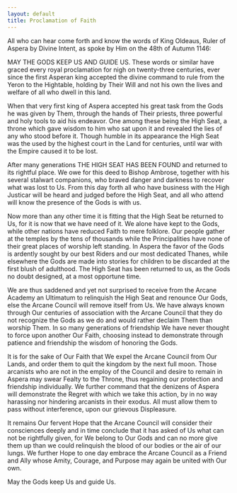 ```yaml
---
layout: default
title: Proclamation of Faith
---
```


All who can hear come forth and know the words of King Oldeaus, Ruler of Aspera by Divine Intent, as spoke by Him on the 48th of Autumn 1146:

MAY THE GODS KEEP US AND GUIDE US.  These words or similar have graced every royal proclamation for nigh on twenty-three centuries, ever since the first Asperan king accepted the divine command to rule from the Yeron to the Hightable, holding by Their Will and not his own the lives and welfare of all who dwell in this land.  

When that very first king of Aspera accepted his great task from the Gods he was given by Them, through the hands of Their priests, three powerful and holy tools to aid his endeavor. One among these being the High Seat, a throne which gave wisdom to him who sat upon it and revealed the lies of any who stood before it.  Though humble in its appearance the High Seat was the used by the highest court in the Land for centuries, until war with the Empire caused it to be lost.

After many generations THE HIGH SEAT HAS BEEN FOUND and returned to its rightful place.  We owe for this deed to Bishop Ambrose, together with his several stalwart companions, who braved danger and darkness to recover what was lost to Us.  From this day forth all who have business with the High Justicar will be heard and judged before the High Seat, and all who attend will know the presence of the Gods is with us.

Now more than any other time it is fitting that the High Seat be returned to Us, for it is now that we have need of it.  We alone have kept to the Gods, while other nations have reduced Faith to mere folklore.  Our people gather at the temples by the tens of thousands while the Principalities have none of their great places of worship left standing.  In Aspera the favor of the Gods is ardently sought by our best Riders and our most dedicated Thanes, while elsewhere the Gods are made into stories for children to be discarded at the first blush of adulthood.  The High Seat has been returned to us, as the Gods no doubt designed, at a most opportune time.

We are thus saddened and yet not surprised to receive from the Arcane Academy an Ultimatum to relinquish the High Seat and renounce Our Gods, else the Arcane Council will remove itself from Us.  We have always known through Our centuries of association with the Arcane Council that they do not recognize the Gods as we do and would rather declaim Them than worship Them.  In so many generations of friendship We have never thought to force upon another Our Faith, choosing instead to demonstrate through patience and friendship the wisdom of honoring the Gods.

It is for the sake of Our Faith that We expel the Arcane Council from Our Lands, and order them to quit the kingdom by the next full moon.  Those arcanists who are not in the employ of the Council and desire to remain in Aspera may swear Fealty to the Throne, thus regaining our protection and friendship individually.  We further command that the denizens of Aspera will demonstrate the Regret with which we take this action, by in no way harassing nor hindering arcanists in their exodus.  All must allow them to pass without interference, upon our grievous Displeasure.

It remains Our fervent Hope that the Arcane Council will consider their consciences deeply and in time conclude that it has asked of Us what can not be rightfully given, for We belong to Our Gods and can no more give them up than we could relinquish the blood of our bodies or the air of our lungs.  We further Hope to one day embrace the Arcane Council as a Friend and Ally whose Amity, Courage, and Purpose may again be united with Our own.

May the Gods keep Us and guide Us.
